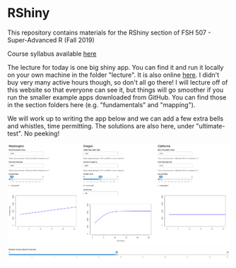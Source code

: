 
<!-- README.md is generated from README.Rmd. Please edit that file -->
RShiny
======

This repository contains materials for the RShiny section of FSH 507 - Super-Advanced R (Fall 2019)

Course syllabus available [here](https://docs.google.com/document/d/1S63IHjNBk8e7St6XcyqhVu98qpuRTUx3DHYqzWKYDys/edit?usp=sharing)

The lecture for today is one big shiny app. You can find it and run it locally on your own machine in the folder "lecture". It is also online [here](https://aebratt.shinyapps.io/shiny-lecture/). I didn't buy very many active hours though, so don't all go there! I will lecture off of this website so that everyone can see it, but things will go smoother if you run the smaller example apps downloaded from GitHub. You can find those in the section folders here (e.g. "fundamentals" and "mapping").

We will work up to writing the app below and we can add a few extra bells and whistles, time permitting. The solutions are also here, under "ultimate-test". No peeking!

![](lecture/img/ultimate-test.png)
